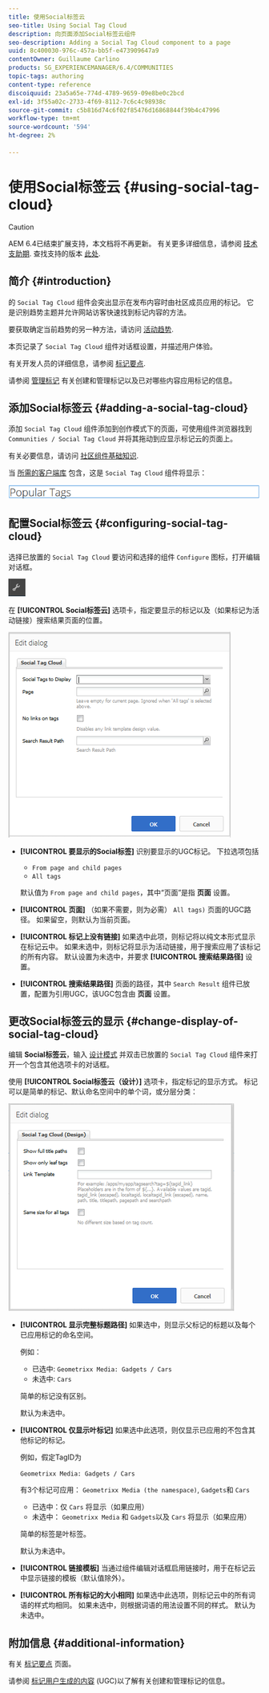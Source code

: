 ```yaml
---
title: 使用Social标签云
seo-title: Using Social Tag Cloud
description: 向页面添加Social标签云组件
seo-description: Adding a Social Tag Cloud component to a page
uuid: 8c400030-976c-457a-bb5f-e473909647a9
contentOwner: Guillaume Carlino
products: SG_EXPERIENCEMANAGER/6.4/COMMUNITIES
topic-tags: authoring
content-type: reference
discoiquuid: 23a5a65e-774d-4789-9659-09e8be0c2bcd
exl-id: 3f55a02c-2733-4f69-8112-7c6c4c98938c
source-git-commit: c5b816d74c6f02f85476d16868844f39b4c47996
workflow-type: tm+mt
source-wordcount: '594'
ht-degree: 2%

---
```


# 使用Social标签云 {#using-social-tag-cloud}

>[!CAUTION]
>
>AEM 6.4已结束扩展支持，本文档将不再更新。 有关更多详细信息，请参阅 [技术支助期](https://helpx.adobe.com/cn/support/programs/eol-matrix.html). 查找支持的版本 [此处](https://experienceleague.adobe.com/docs/).

## 简介 {#introduction}

的 `Social Tag Cloud` 组件会突出显示在发布内容时由社区成员应用的标记。 它是识别趋势主题并允许网站访客快速找到标记内容的方法。

要获取确定当前趋势的另一种方法，请访问 [活动趋势](trends.md).

本页记录了 `Social Tag Cloud` 组件对话框设置，并描述用户体验。

有关开发人员的详细信息，请参阅 [标记要点](tag.md).

请参阅 [管理标记](../../help/sites-administering/tags.md) 有关创建和管理标记以及已对哪些内容应用标记的信息。

## 添加Social标签云 {#adding-a-social-tag-cloud}

添加 `Social Tag Cloud` 组件添加到创作模式下的页面，可使用组件浏览器找到 `Communities / Social Tag Cloud` 并将其拖动到应显示标记云的页面上。

有关必要信息，请访问 [社区组件基础知识](basics.md).

当 [所需的客户端库](tag.md#essentials-for-client-side) 包含，这是 `Social Tag Cloud` 组件将显示：

![chlimage_1-303](assets/chlimage_1-303.png)

## 配置Social标签云 {#configuring-social-tag-cloud}

选择已放置的 `Social Tag Cloud` 要访问和选择的组件 `Configure` 图标，打开编辑对话框。

![chlimage_1-304](assets/chlimage_1-304.png)

在 **[!UICONTROL Social标签云]** 选项卡，指定要显示的标记以及（如果标记为活动链接）搜索结果页面的位置。

![chlimage_1-305](assets/chlimage_1-305.png)

* **[!UICONTROL 要显示的Social标签]**
识别要显示的UGC标记。 下拉选项包括

   * `From page and child pages`
   * `All tags`

   默认值为 `From page and child pages`，其中“页面”是指 **页面** 设置。

* **[!UICONTROL 页面]**
（如果不需要，则为必需） 
`All tags)` 页面的UGC路径。 如果留空，则默认为当前页面。

* **[!UICONTROL 标记上没有链接]**
如果选中此项，则标记将以纯文本形式显示在标记云中。 如果未选中，则标记将显示为活动链接，用于搜索应用了该标记的所有内容。 默认设置为未选中，并要求 **[!UICONTROL 搜索结果路径]** 设置。

* **[!UICONTROL 搜索结果路径]**
页面的路径，其中 
`Search Result` 组件已放置，配置为引用UGC，该UGC包含由 **页面** 设置。

## 更改Social标签云的显示 {#change-display-of-social-tag-cloud}

编辑 **Social标签云**，输入 [设计模式](../../help/sites-authoring/default-components-designmode.md) 并双击已放置的 `Social Tag Cloud` 组件来打开一个包含其他选项卡的对话框。

使用 **[!UICONTROL Social标签云（设计）]** 选项卡，指定标记的显示方式。 标记可以是简单的标记、默认命名空间中的单个词，或分层分类：

![chlimage_1-306](assets/chlimage_1-306.png)

* **[!UICONTROL 显示完整标题路径]**
如果选中，则显示父标记的标题以及每个已应用标记的命名空间。

   例如：

   * 已选中: `Geometrixx Media: Gadgets / Cars`
   * 未选中: `Cars`

   简单的标记没有区别。

   默认为未选中。

* **[!UICONTROL 仅显示叶标记]**
如果选中此选项，则仅显示已应用的不包含其他标记的标记。

   例如，假定TagID为

   `Geometrixx Media: Gadgets / Cars`

   有3个标记可应用： `Geometrixx Media (the namespace)`, `Gadgets`和 `Cars`

   * 已选中：仅 `Cars` 将显示（如果应用）
   * 未选中： `Geometrixx Media` 和 `Gadgets`以及 `Cars` 将显示（如果应用）

   简单的标签是叶标签。

   默认为未选中。

* **[!UICONTROL 链接模板]**
当通过组件编辑对话框启用链接时，用于在标记云中显示链接的模板（默认值除外）。

* **[!UICONTROL 所有标记的大小相同]**
如果选中此选项，则标记云中的所有词语的样式均相同。 如果未选中，则根据词语的用法设置不同的样式。 默认为未选中。

## 附加信息 {#additional-information}

有关 [标记要点](tag.md) 页面。

请参阅 [标记用户生成的内容](tag-ugc.md) (UGC)以了解有关创建和管理标记的信息。
